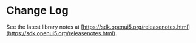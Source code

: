 <!-- loioa6a78b7e104348b4bb94fb8bcf003480 -->

# Change Log

See the latest library notes at [https://sdk.openui5.org/releasenotes.html](https://sdk.openui5.org/releasenotes.html).

